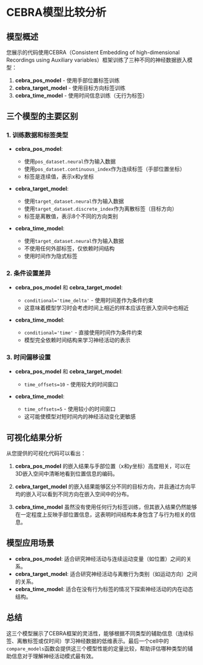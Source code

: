 # CEBRA模型比较分析

## 模型概述

您展示的代码使用CEBRA（Consistent Embedding of high-dimensional Recordings using Auxiliary variables）框架训练了三种不同的神经数据嵌入模型：

1. **cebra_pos_model** - 使用手部位置标签训练
2. **cebra_target_model** - 使用目标方向标签训练
3. **cebra_time_model** - 使用时间信息训练（无行为标签）

## 三个模型的主要区别

### 1. 训练数据和标签类型

- **cebra_pos_model**:
  - 使用`pos_dataset.neural`作为输入数据
  - 使用`pos_dataset.continuous_index`作为连续标签（手部位置坐标）
  - 标签是连续值，表示x和y坐标

- **cebra_target_model**:
  - 使用`target_dataset.neural`作为输入数据
  - 使用`target_dataset.discrete_index`作为离散标签（目标方向）
  - 标签是离散值，表示8个不同的方向类别

- **cebra_time_model**:
  - 使用`target_dataset.neural`作为输入数据
  - 不使用任何外部标签，仅依赖时间结构
  - 使用时间作为隐式标签

### 2. 条件设置差异

- **cebra_pos_model** 和 **cebra_target_model**:
  - `conditional='time_delta'` - 使用时间差作为条件约束
  - 这意味着模型学习时会考虑时间上相近的样本应该在嵌入空间中也相近

- **cebra_time_model**:
  - `conditional='time'` - 直接使用时间作为条件约束
  - 模型完全依赖时间结构来学习神经活动的表示

### 3. 时间偏移设置

- **cebra_pos_model** 和 **cebra_target_model**:
  - `time_offsets=10` - 使用较大的时间窗口

- **cebra_time_model**:
  - `time_offsets=5` - 使用较小的时间窗口
  - 这可能使模型对短时间内的神经活动变化更敏感

## 可视化结果分析

从您提供的可视化代码可以看出：

1. **cebra_pos_model** 的嵌入结果与手部位置（x和y坐标）高度相关，可以在3D嵌入空间中清晰地看到位置信息的编码。

2. **cebra_target_model** 的嵌入结果能够区分不同的目标方向，并且通过方向平均的嵌入可以看到不同方向在嵌入空间中的分布。

3. **cebra_time_model** 虽然没有使用任何行为标签训练，但其嵌入结果仍然能够在一定程度上反映手部位置信息，这表明时间结构本身包含了与行为相关的信息。

## 模型应用场景

- **cebra_pos_model**: 适合研究神经活动与连续运动变量（如位置）之间的关系。
- **cebra_target_model**: 适合研究神经活动与离散行为类别（如运动方向）之间的关系。
- **cebra_time_model**: 适合在没有行为标签的情况下探索神经活动的内在动态结构。

## 总结

这三个模型展示了CEBRA框架的灵活性，能够根据不同类型的辅助信息（连续标签、离散标签或仅时间）学习神经数据的低维表示。最后一个cell中的`compare_models`函数会提供这三个模型性能的定量比较，帮助评估哪种类型的辅助信息对于理解神经活动模式最有效。